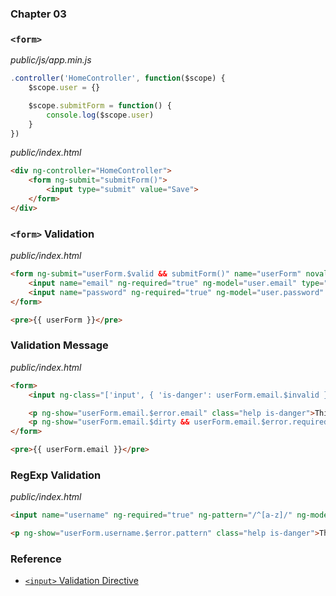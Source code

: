 ### Chapter 03

### `<form>`

*public/js/app.min.js*

```js
.controller('HomeController', function($scope) {
    $scope.user = {}

    $scope.submitForm = function() {
        console.log($scope.user)
    }
})
```

*public/index.html*

```html
<div ng-controller="HomeController">
    <form ng-submit="submitForm()">
        <input type="submit" value="Save">
    </form>
</div>
```

### `<form>` Validation

*public/index.html*

```html
<form ng-submit="userForm.$valid && submitForm()" name="userForm" novalidate>
    <input name="email" ng-required="true" ng-model="user.email" type="email">
    <input name="password" ng-required="true" ng-model="user.password" type="password">
</form>

<pre>{{ userForm }}</pre>
```

### Validation Message

*public/index.html*

```html
<form>
    <input ng-class="['input', { 'is-danger': userForm.email.$invalid }]">

    <p ng-show="userForm.email.$error.email" class="help is-danger">This email is invalid</p>
    <p ng-show="userForm.email.$dirty && userForm.email.$error.required" class="help is-danger">This field is required</p>
</form>

<pre>{{ userForm.email }}</pre>
```

### RegExp Validation

*public/index.html*

```html
<input name="username" ng-required="true" ng-pattern="/^[a-z]/" ng-model="user.username" type="text">

<p ng-show="userForm.username.$error.pattern" class="help is-danger">This username is invalid</p>
```

### Reference

- [`<input>` Validation Directive](https://docs.angularjs.org/api/ng/directive/input#usage)
